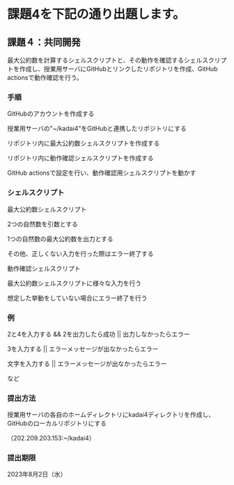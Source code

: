 # 課題4を下記の通り出題します。



## 課題４：共同開発

最大公約数を計算するシェルスクリプトと、その動作を確認するシェルスクリプトを作成し、授業用サーバにGitHubとリンクしたリポジトリを作成、GitHub actionsで動作確認を行う。

### 手順

GitHubのアカウントを作成する

授業用サーバの"~/kadai4"をGitHubと連携したリポジトリにする

リポジトリ内に最大公約数シェルスクリプトを作成する

リポジトリ内に動作確認シェルスクリプトを作成する

GitHub actionsで設定を行い、動作確認用シェルスクリプトを動かす

### シェルスクリプト

最大公約数シェルスクリプト

2つの自然数を引数とする

1つの自然数の最大公約数を出力とする

その他、正しくない入力を行った際はエラー終了する

動作確認シェルスクリプト

最大公約数シェルスクリプトに様々な入力を行う

想定した挙動をしていない場合にエラー終了を行う

### 例

2と4を入力する && 2を出力したら成功 || 出力しなかったらエラー

3を入力する || エラーメッセージが出なかったらエラー

文字を入力する || エラーメッセージが出なかったらエラー

など

### 提出方法

授業用サーバの各自のホームディレクトリにkadai4ディレクトリを作成し、GitHubのローカルリポジトリにする

（202.209.203.153:~/kadai4）


### 提出期限

2023年8月2日（水）
